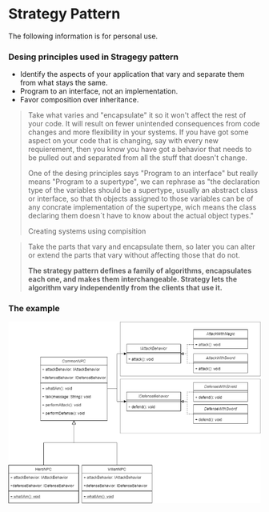 # Strategy Pattern

The following information is for personal use.

### Desing principles used in Stragegy pattern
* Identify the aspects of your application that vary and separate them from what stays the same.
* Program to an interface, not an implementation.
* Favor composition over inheritance.

>Take what varies and "encapsulate" it so it won't affect the rest of your code. It will result on fewer unintended consequences from code changes and more flexibility in your systems. If you have got some aspect on your code that is changing, say with every new requierement, then you know you have got a behavior that needs to be pulled out and separated from all the stuff that doesn't change.
>
>One of the desing principles says "Program to an interface" but really means "Program to a supertype", we can rephrase as "the declaration type of the variables should be a supertype, usually an abstract class or interface, so that th objects assigned to those variables can be of any concrate implementation of the supertype, wich means the class declaring them doesn´t have to know about the actual object types."
>
>Creating systems using compisition



>Take the parts that vary and encapsulate them, so later you can alter or extend the parts
that vary without affecting those that do not.
>
> **The strategy pattern defines a family of algorithms, encapsulates each one,
and makes them interchangeable. Strategy lets the algorithm vary independently
from the clients that use it.**

 





### The example

![Hero/Villian example](example-strategy-pattern.png)

